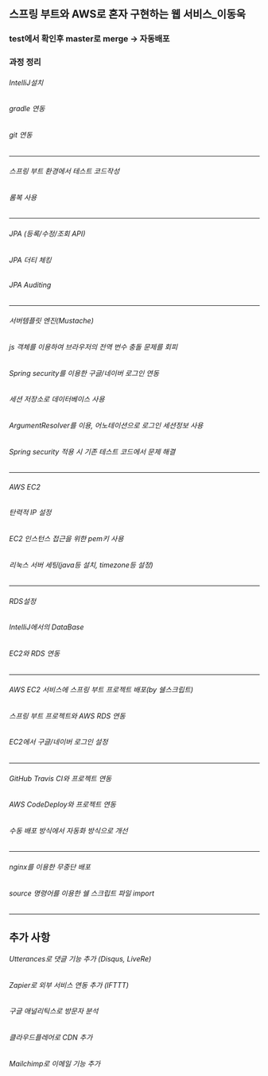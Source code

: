 ## 스프링 부트와 AWS로 혼자 구현하는 웹 서비스_이동욱

### test에서 확인후 master로 merge -> 자동배포


### 과정 정리

###### IntelliJ설치

###### gradle 연동

###### git 연동

-------------------

###### 스프링 부트 환경에서 테스트 코드작성

###### 롬복 사용

--------------------

###### JPA (등록/수정/조회 API)

###### JPA 더티 체킹

###### JPA Auditing

--------------------

###### 서버템플릿 엔진(Mustache)

###### js 객체를 이용하여 브라우저의 전역 번수 충돌 문제를 회피

###### Spring security를 이용한 구글/네이버 로그인 연동

###### 세션 저장소로 데이터베이스 사용

###### ArgumentResolver를 이용, 어노테이션으로 로그인 세션정보 사용

###### Spring security 적용 시 기존 테스트 코드에서 문제 해결

--------------------

###### AWS EC2

###### 탄력적 IP 설정

###### EC2 인스턴스 접근을 위한 pem키 사용

###### 리눅스 서버 세팅(java등 설치, timezone등 설정)

--------------------

###### RDS설정

###### IntelliJ에서의 DataBase

###### EC2와 RDS 연동

--------------------

###### AWS EC2 서비스에 스프링 부트 프로젝트 배포(by 쉘스크립트)

###### 스프링 부트 프로젝트와 AWS RDS 연동

###### EC2에서 구글/네이버 로그인 설정

--------------------

###### GitHub Travis CI와 프로젝트 연동

###### AWS CodeDeploy와 프로젝트 연동

###### 수동 배포 방식에서 자동화 방식으로 개선

--------------------

###### nginx를 이용한 무중단 배포

###### source 명령어를 이용한 쉘 스크립트 파일 import





------------------------------------------------

## 추가 사항

###### Utterances로 댓글 기능 추가 (Disqus, LiveRe)

###### Zapier로 외부 서비스 연동 추가 (IFTTT)

###### 구글 애널리틱스로 방문자 분석

###### 클라우드플레어로 CDN 추가

###### Mailchimp로 이메일 기능 추가





